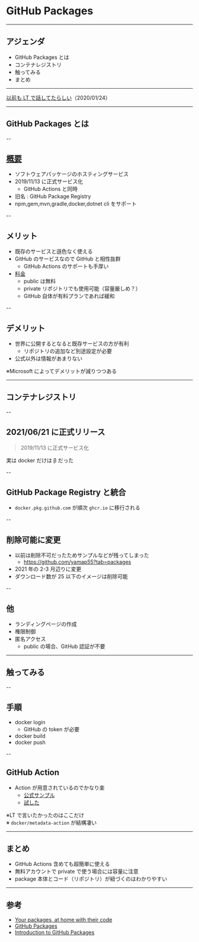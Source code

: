 <style type="text/css">
  .reveal h1,
  .reveal h2,
  .reveal h3,
  .reveal h4,
  .reveal h5,
  .reveal h6 {
    text-transform: none;
  }
</style>

# GitHub Packages

---

## アジェンダ

- GitHub Packages とは
- コンテナレジストリ
- 触ってみる
- まとめ

---

[以前も LT で話してたらしい](http://yamap55.github.io/Slide/index.html?slide=20200124/GitHub_Packages.md)（2020/01/24）

---

## GitHub Packages とは

--

## [概要](https://docs.github.com/en/packages/learn-github-packages/introduction-to-github-packages)

- ソフトウェアパッケージのホスティングサービス
- 2019/11/13 に正式サービス化
  - GitHub Actions と同時
- 旧名 : GitHub Package Registry
- npm,gem,mvn,gradle,docker,dotnet cli をサポート

--

## メリット

- 既存のサービスと遜色なく使える
- GitHub のサービスなので GitHub と相性抜群
  - GitHub Actions のサポートも手厚い
- [料金](https://docs.github.com/ja/billing/managing-billing-for-github-packages/about-billing-for-github-packages)
  - public は無料
  - private リポジトリでも使用可能（容量厳しめ？）
  - GitHub 自体が有料プランであれば緩和

--

## デメリット

- 世界に公開するとなると既存サービスの方が有利
  - リポジトリの追加など別途設定が必要
- 公式以外は情報があまりない

※Microsoft によってデメリットが減りつつある

---

## コンテナレジストリ

--

## 2021/06/21 に正式リリース

> 2019/11/13 に正式サービス化

実は docker だけは β だった

--

## GitHub Package Registry と統合

- `docker.pkg.github.com` が順次 `ghcr.io` に移行される

--

## 削除可能に変更

- 以前は削除不可だったためサンプルなどが残ってしまった
  - https://github.com/yamap55?tab=packages
- 2021 年の 2-3 月辺りに変更
- ダウンロード数が 25 以下のイメージは削除可能

--

## 他

- ランディングページの作成
- 権限制御
- 匿名アクセス
  - public の場合、GitHub 認証が不要

---

## 触ってみる

--

## 手順

- docker login
  - GitHub の token が必要
- docker build
- docker push

--

## GitHub Action

- Action が用意されているのでかなり楽
  - [公式サンプル](https://docs.github.com/en/actions/guides/publishing-docker-images#publishing-images-to-github-packages)
  - [試した](https://github.com/yamap55/github_package_test/blob/master/.github/workflows/publish_docker_image.yml)

※LT で言いたかったのはここだけ  
※ `docker/metadata-action` が結構凄い

---

## まとめ

- GitHub Actions 含めても超簡単に使える
- 無料アカウントで private で使う場合には容量に注意
- package 本体とコード（リポジトリ）が紐づくのはわかりやすい

---

## 参考

- [Your packages, at home with their code](https://github.com/features/packages)
- [GitHub Packages](https://docs.github.com/ja/packages)
- [Introduction to GitHub Packages](https://docs.github.com/en/packages/learn-github-packages/introduction-to-github-packages)
